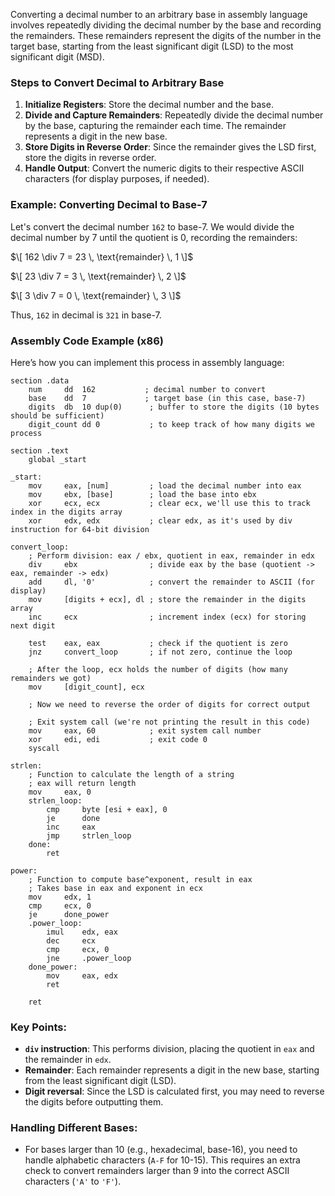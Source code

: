 Converting a decimal number to an arbitrary base in assembly language involves repeatedly dividing the decimal number by the base and recording the remainders. These remainders represent the digits of the number in the target base, starting from the least significant digit (LSD) to the most significant digit (MSD).

### Steps to Convert Decimal to Arbitrary Base

1. **Initialize Registers**: Store the decimal number and the base.
2. **Divide and Capture Remainders**: Repeatedly divide the decimal number by the base, capturing the remainder each time. The remainder represents a digit in the new base.
3. **Store Digits in Reverse Order**: Since the remainder gives the LSD first, store the digits in reverse order.
4. **Handle Output**: Convert the numeric digits to their respective ASCII characters (for display purposes, if needed).

### Example: Converting Decimal to Base-7

Let's convert the decimal number `162` to base-7. We would divide the decimal number by 7 until the quotient is 0, recording the remainders:

$\[
162 \div 7 = 23 \, \text{remainder} \, 1
\]$

$\[
23 \div 7 = 3 \, \text{remainder} \, 2
\]$

$\[
3 \div 7 = 0 \, \text{remainder} \, 3
\]$

Thus, `162` in decimal is `321` in base-7.

### Assembly Code Example (x86)

Here’s how you can implement this process in assembly language:

```assembly
section .data
    num     dd  162           ; decimal number to convert
    base    dd  7             ; target base (in this case, base-7)
    digits  db  10 dup(0)      ; buffer to store the digits (10 bytes should be sufficient)
    digit_count dd 0           ; to keep track of how many digits we process

section .text
    global _start

_start:
    mov     eax, [num]         ; load the decimal number into eax
    mov     ebx, [base]        ; load the base into ebx
    xor     ecx, ecx           ; clear ecx, we'll use this to track index in the digits array
    xor     edx, edx           ; clear edx, as it's used by div instruction for 64-bit division

convert_loop:
    ; Perform division: eax / ebx, quotient in eax, remainder in edx
    div     ebx                ; divide eax by the base (quotient -> eax, remainder -> edx)
    add     dl, '0'            ; convert the remainder to ASCII (for display)
    mov     [digits + ecx], dl ; store the remainder in the digits array
    inc     ecx                ; increment index (ecx) for storing next digit
    
    test    eax, eax           ; check if the quotient is zero
    jnz     convert_loop       ; if not zero, continue the loop
    
    ; After the loop, ecx holds the number of digits (how many remainders we got)
    mov     [digit_count], ecx
    
    ; Now we need to reverse the order of digits for correct output
    
    ; Exit system call (we're not printing the result in this code)
    mov     eax, 60            ; exit system call number
    xor     edi, edi           ; exit code 0
    syscall

strlen:
    ; Function to calculate the length of a string
    ; eax will return length
    mov     eax, 0
    strlen_loop:
        cmp     byte [esi + eax], 0
        je      done
        inc     eax
        jmp     strlen_loop
    done:
        ret

power:
    ; Function to compute base^exponent, result in eax
    ; Takes base in eax and exponent in ecx
    mov     edx, 1
    cmp     ecx, 0
    je      done_power
    .power_loop:
        imul    edx, eax
        dec     ecx
        cmp     ecx, 0
        jne     .power_loop
    done_power:
        mov     eax, edx
        ret

    ret
```

### Key Points:
- **`div` instruction**: This performs division, placing the quotient in `eax` and the remainder in `edx`.
- **Remainder**: Each remainder represents a digit in the new base, starting from the least significant digit (LSD).
- **Digit reversal**: Since the LSD is calculated first, you may need to reverse the digits before outputting them.

### Handling Different Bases:
- For bases larger than 10 (e.g., hexadecimal, base-16), you need to handle alphabetic characters (`A-F` for 10-15). This requires an extra check to convert remainders larger than 9 into the correct ASCII characters (`'A'` to `'F'`).
